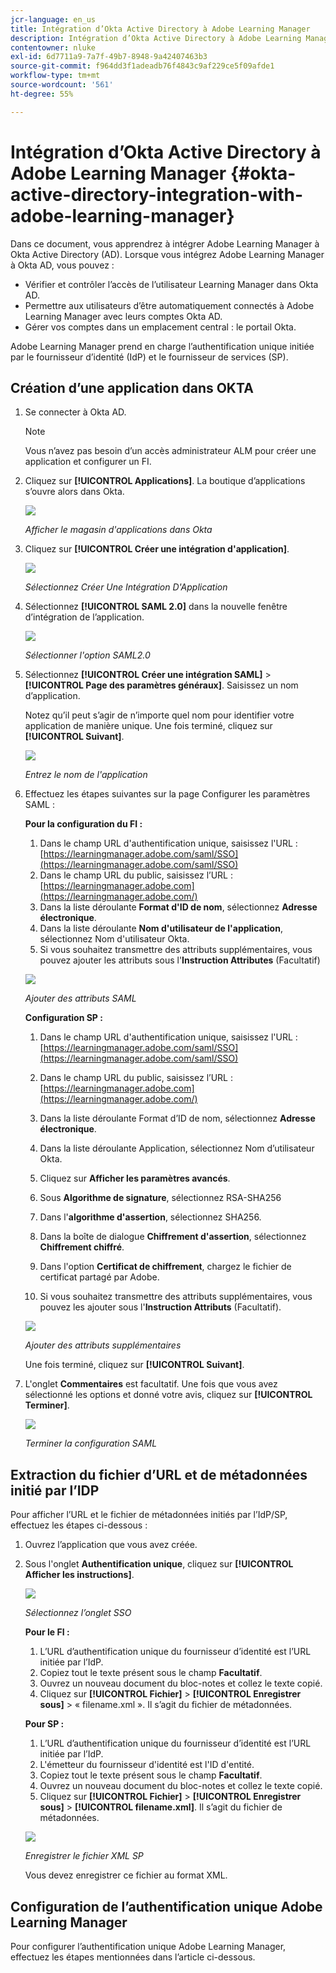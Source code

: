 ```yaml
---
jcr-language: en_us
title: Intégration d’Okta Active Directory à Adobe Learning Manager
description: Intégration d’Okta Active Directory à Adobe Learning Manager
contentowner: nluke
exl-id: 6d7711a9-7a7f-49b7-8948-9a42407463b3
source-git-commit: f964dd3f1adeadb76f4843c9af229ce5f09afde1
workflow-type: tm+mt
source-wordcount: '561'
ht-degree: 55%

---
```


# Intégration d’Okta Active Directory à Adobe Learning Manager {#okta-active-directory-integration-with-adobe-learning-manager}

Dans ce document, vous apprendrez à intégrer Adobe Learning Manager à Okta Active Directory (AD). Lorsque vous intégrez Adobe Learning Manager à Okta AD, vous pouvez :

* Vérifier et contrôler l’accès de l’utilisateur Learning Manager dans Okta AD.
* Permettre aux utilisateurs d’être automatiquement connectés à Adobe Learning Manager avec leurs comptes Okta AD.
* Gérer vos comptes dans un emplacement central : le portail Okta.

Adobe Learning Manager prend en charge l’authentification unique initiée par le fournisseur d’identité (IdP) et le fournisseur de services (SP).

## Création d’une application dans OKTA

1. Se connecter à Okta AD.

   >[!NOTE]
   >
   >Vous n’avez pas besoin d’un accès administrateur ALM pour créer une application et configurer un FI.

1. Cliquez sur **[!UICONTROL Applications]**. La boutique d’applications s’ouvre alors dans Okta.

   ![](assets/cp-application-store.png)

   *Afficher le magasin d&#39;applications dans Okta*

1. Cliquez sur **[!UICONTROL Créer une intégration d&#39;application]**.

   ![](assets/cp-app-integrations.png)

   *Sélectionnez Créer Une Intégration D&#39;Application*

1. Sélectionnez **[!UICONTROL SAML 2.0]** dans la nouvelle fenêtre d’intégration de l’application.

   ![](assets/cp-saml2.0.png)

   *Sélectionner l&#39;option SAML2.0*

1. Sélectionnez **[!UICONTROL Créer une intégration SAML]** > **[!UICONTROL Page des paramètres généraux]**. Saisissez un nom d’application.

   Notez qu’il peut s’agir de n’importe quel nom pour identifier votre application de manière unique. Une fois terminé, cliquez sur **[!UICONTROL Suivant]**.

   ![](assets/cp-saml-integration.png)

   *Entrez le nom de l&#39;application*

1. Effectuez les étapes suivantes sur la page Configurer les paramètres SAML :

   **Pour la configuration du FI :**

   1. Dans le champ URL d&#39;authentification unique, saisissez l&#39;URL : [https://learningmanager.adobe.com/saml/SSO](https://learningmanager.adobe.com/saml/SSO)
   1. Dans le champ URL du public, saisissez l’URL : [https://learningmanager.adobe.com](https://learningmanager.adobe.com/)
   1. Dans la liste déroulante **Format d&#39;ID de nom**, sélectionnez **Adresse électronique**.
   1. Dans la liste déroulante **Nom d&#39;utilisateur de l&#39;application**, sélectionnez Nom d&#39;utilisateur Okta.
   1. Si vous souhaitez transmettre des attributs supplémentaires, vous pouvez ajouter les attributs sous l&#39;**Instruction Attributes** (Facultatif)

   ![](assets/cp-saml-integration-step1.png)

   *Ajouter des attributs SAML*

   **Configuration SP :**

   1. Dans le champ URL d&#39;authentification unique, saisissez l&#39;URL : [https://learningmanager.adobe.com/saml/SSO](https://learningmanager.adobe.com/saml/SSO)
   1. Dans le champ URL du public, saisissez l’URL : [https://learningmanager.adobe.com](https://learningmanager.adobe.com/)
   1. Dans la liste déroulante Format d’ID de nom, sélectionnez **Adresse électronique**.
   1. Dans la liste déroulante Application, sélectionnez Nom d’utilisateur Okta.
   1. Cliquez sur **Afficher les paramètres avancés**.
   1. Sous **Algorithme de signature**, sélectionnez RSA-SHA256
   1. Dans l&#39;**algorithme d&#39;assertion**, sélectionnez SHA256.
   1. Dans la boîte de dialogue **Chiffrement d&#39;assertion**, sélectionnez **Chiffrement chiffré**.

   1. Dans l&#39;option **Certificat de chiffrement**, chargez le fichier de certificat partagé par Adobe.
   1. Si vous souhaitez transmettre des attributs supplémentaires, vous pouvez les ajouter sous l&#39;**Instruction Attributs** (Facultatif).

   ![](assets/cp-saml-integration-step2.png)

   *Ajouter des attributs supplémentaires*

   Une fois terminé, cliquez sur **[!UICONTROL Suivant]**.

1. L&#39;onglet **Commentaires** est facultatif. Une fois que vous avez sélectionné les options et donné votre avis, cliquez sur **[!UICONTROL Terminer]**.

   ![](assets/cp-saml-integration-step3.png)

   *Terminer la configuration SAML*

## Extraction du fichier d’URL et de métadonnées initié par l’IDP

Pour afficher l’URL et le fichier de métadonnées initiés par l’IdP/SP, effectuez les étapes ci-dessous :

1. Ouvrez l’application que vous avez créée.
1. Sous l&#39;onglet **Authentification unique**, cliquez sur **[!UICONTROL Afficher les instructions]**.

   ![](assets/cp-prime-sso.png)

   *Sélectionnez l’onglet SSO*

   **Pour le FI :**

   1. L’URL d’authentification unique du fournisseur d’identité est l’URL initiée par l’IdP.
   1. Copiez tout le texte présent sous le champ **Facultatif**.
   1. Ouvrez un nouveau document du bloc-notes et collez le texte copié.
   1. Cliquez sur **[!UICONTROL Fichier]** > **[!UICONTROL Enregistrer sous]** > « filename.xml ». Il s’agit du fichier de métadonnées.

   **Pour SP :**

   1. L’URL d’authentification unique du fournisseur d’identité est l’URL initiée par l’IdP.
   1. L&#39;émetteur du fournisseur d&#39;identité est l&#39;ID d&#39;entité.
   1. Copiez tout le texte présent sous le champ **Facultatif**.
   1. Ouvrez un nouveau document du bloc-notes et collez le texte copié.
   1. Cliquez sur **[!UICONTROL Fichier]** > **[!UICONTROL Enregistrer sous]** > **[!UICONTROL filename.xml]**. Il s’agit du fichier de métadonnées.

   ![](assets/cp-saml-integration-step4.png)

   *Enregistrer le fichier XML SP*

   Vous devez enregistrer ce fichier au format XML.

## Configuration de l’authentification unique Adobe Learning Manager

Pour configurer l’authentification unique Adobe Learning Manager, effectuez les étapes mentionnées dans l’article ci-dessous.

<!--

article not in TOC

[SSO Authentication](/help/migrated/kb/sso-authentication-for-learning-manager.md)
-->
